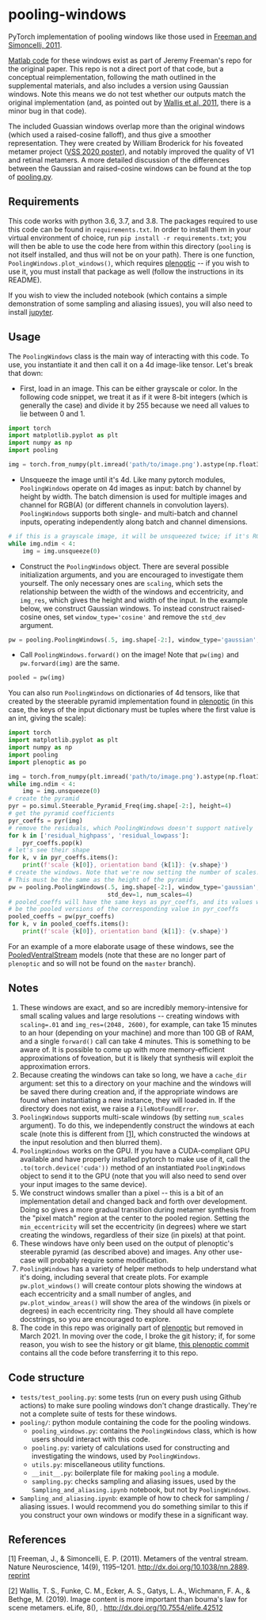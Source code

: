 # pooling-windows

PyTorch implementation of pooling windows like those used in [Freeman and
Simoncelli, 2011](#1).

[Matlab code](https://github.com/freeman-lab/metamers/) for these windows exist
as part of Jeremy Freeman's repo for the original paper. This repo is not a
direct port of that code, but a conceptual reimplementation, following the math
outlined in the supplemental materials, and also includes a version using
Gaussian windows. Note this means we do not test whether our outputs match the
original implementation (and, as pointed out by [Wallis et al, 2011](#2), there
is a minor bug in that code).

The included Guassian windows overlap more than the original windows (which used
a raised-cosine falloff), and thus give a smoother representation. They were
created by William Broderick for his foveated metamer project ([VSS 2020
poster](https://osf.io/aketq/)), and notably improved the quality of V1 and
retinal metamers. A more detailed discussion of the differences between the
Gaussian and raised-cosine windows can be found at the top of
[pooling.py](https://github.com/LabForComputationalVision/pooling-windows/blob/main/pooling/pooling.py#L3).

## Requirements

This code works with python 3.6, 3.7, and 3.8. The packages required to use this
code can be found in `requirements.txt`. In order to install them in your
virtual environment of choice, run `pip install -r requirements.txt`; you will
then be able to use the code here from within this directory (`pooling` is not
itself installed, and thus will not be on your path). There is one function,
`PoolingWindows.plot_windows()`, which requires
[plenoptic](https://github.com/LabForComputationalVision/plenoptic/) -- if you
wish to use it, you must install that package as well (follow the instructions
in its README).

If you wish to view the included notebook (which contains a simple demonstration
of some sampling and aliasing issues), you will also need to install
[jupyter](https://jupyterlab.readthedocs.io/en/stable/getting_started/installation.html).

## Usage

The `PoolingWindows` class is the main way of interacting with this code. To
use, you instantiate it and then call it on a 4d image-like tensor. Let's break
that down:

- First, load in an image. This can be either grayscale or color. In the
  following code snippet, we treat it as if it were 8-bit integers (which is
  generally the case) and divide it by 255 because we need all values to lie
  between 0 and 1. 

``` python
import torch
import matplotlib.pyplot as plt
import numpy as np
import pooling

img = torch.from_numpy(plt.imread('path/to/image.png').astype(np.float32)) / 255
```

- Unsqueeze the image until it's 4d. Like many pytorch modules, `PoolingWindows`
  operate on 4d images as input: batch by channel by height by width. The batch
  dimension is used for multiple images and channel for RGB(A) (or different
  channels in convolution layers). `PoolingWindows` supports both single- and
  multi-batch and channel inputs, operating independently along batch and
  channel dimensions.
  
``` python
# if this is a grayscale image, it will be unsqueezed twice; if it's RGB, it will be unsqueezed once.
while img.ndim < 4:
    img = img.unsqueeze(0)
```

- Construct the `PoolingWindows` object. There are several possible
  initialization arguments, and you are encouraged to investigate them yourself.
  The only necessary ones are `scaling`, which sets the relationship between the
  width of the windows and eccentricity, and `img_res`, which gives the height
  and width of the input. In the example below, we construct Gaussian windows.
  To instead construct raised-cosine ones, set `window_type='cosine'` and remove
  the `std_dev` argument.

``` python
pw = pooling.PoolingWindows(.5, img.shape[-2:], window_type='gaussian', std_dev=1)
```

- Call `PoolingWindows.forward()` on the image! Note that `pw(img)` and
  `pw.forward(img)` are the same.

``` python
pooled = pw(img)
```

You can also run `PoolingWindows` on dictionaries of 4d tensors, like that
created by the steerable pyramid implementation found in
[plenoptic](https://github.com/LabForComputationalVision/plenoptic) (in this
case, the keys of the input dictionary must be tuples where the first value is
an int, giving the scale):

``` python
import torch
import matplotlib.pyplot as plt
import numpy as np
import pooling
import plenoptic as po

img = torch.from_numpy(plt.imread('path/to/image.png').astype(np.float32)) / 255
while img.ndim < 4:
    img = img.unsqueeze(0)
# create the pyramid
pyr = po.simul.Steerable_Pyramid_Freq(img.shape[-2:], height=4)
# get the pyramid coefficients
pyr_coeffs = pyr(img)
# remove the residuals, which PoolingWindows doesn't support natively
for k in ['residual_highpass', 'residual_lowpass']:
    pyr_coeffs.pop(k)
# let's see their shape
for k, v in pyr_coeffs.items():
    print(f'scale {k[0]}, orientation band {k[1]}: {v.shape}')
# create the windows. Note that we're now setting the number of scales! 
# This must be the same as the height of the pyramid
pw = pooling.PoolingWindows(.5, img.shape[-2:], window_type='gaussian', 
                            std_dev=1, num_scales=4)
# pooled_coeffs will have the same keys as pyr_coeffs, and its values will 
# be the pooled versions of the corresponding value in pyr_coeffs
pooled_coeffs = pw(pyr_coeffs)
for k, v in pooled_coeffs.items():
    print(f'scale {k[0]}, orientation band {k[1]}: {v.shape}')
```

For an example of a more elaborate usage of these windows, see the
[PooledVentralStream](https://github.com/LabForComputationalVision/plenoptic/blob/cdbc56886c3cf57822ae8fd8b71b78ef80670210/plenoptic/simulate/models/ventral_stream.py#L18)
models (note that these are no longer part of `plenoptic` and so will not be
found on the `master` branch).

## Notes

1. These windows are exact, and so are incredibly memory-intensive for small
   scaling values and large resolutions -- creating windows with `scaling=.01`
   and `img_res=(2048, 2600)`, for example, can take 15 minutes to an hour
   (depending on your machine) and more than 100 GB of RAM, and a single
   `forward()` call can take 4 minutes. This is something to be aware of. It is
   possible to come up with more memory-efficient approximations of foveation,
   but it is likely that synthesis will exploit the approximation errors.
4. Because creating the windows can take so long, we have a `cache_dir`
   argument: set this to a directory on your machine and the windows will be
   saved there during creation and, if the appropriate windows are found when
   instantiating a new instance, they will loaded in. If the directory does not
   exist, we raise a `FileNotFoundError`.
1. `PoolingWindows` supports multi-scale windows (by setting `num_scales`
   argument). To do this, we independently construct the windows at each scale
   (note this is different from [[1]](1#), which constructed the windows at the
   input resolution and then blurred them).
2. `PoolingWindows` works on the GPU. If you have a CUDA-compliant GPU available
   and have properly installed pytorch to make use of it, call the
   `.to(torch.device('cuda'))` method of an instantiated `PoolingWindows` object
   to send it to the GPU (note that you will also need to send over your input
   images to the same device).
2. We construct windows smaller than a pixel -- this is a bit of an
   implementation detail and changed back and forth over development. Doing so
   gives a more gradual transition during metamer synthesis from the "pixel
   match" region at the center to the pooled region. Setting the
   `min_eccentricity` will set the eccentricity (in degrees) where we start
   creating the windows, regardless of their size (in pixels) at that point.
3. These windows have only been used on the output of plenoptic's steerable
   pyramid (as described above) and images. Any other use-case will probably
   require some modification.
4. `PoolingWindows` has a variety of helper methods to help understand what it's
   doing, including several that create plots. For example `pw.plot_windows()`
   will create contour plots showing the windows at each eccentricity and a
   small number of angles, and `pw.plot_window_areas()` will show the area of
   the windows (in pixels or degrees) in each eccentricity ring. They should all
   have complete docstrings, so you are encouraged to explore.
5. The code in this repo was originally part of
   [plenoptic](https://github.com/LabForComputationalVision/plenoptic/) but
   removed in March 2021. In moving over the code, I broke the git history; if,
   for some reason, you wish to see the history or git blame, [this plenoptic
   commit](https://github.com/LabForComputationalVision/plenoptic/tree/fb1c4d29c645c9a054baa021c7ffd07609b181d4)
   contains all the code before transferring it to this repo.

## Code structure

  - `tests/test_pooling.py`: some tests (run on every push using Github actions)
    to make sure pooling windows don't change drastically. They're not a
    complete suite of tests for these windows.
  - `pooling/`: python module containing the code for the pooling windows.
    - `pooling_windows.py`: contains the `PoolingWindows` class, which is how
      users should interact with this code.
    - `pooling.py`: variety of calculations used for constructing and
      investigating the windows, used by `PoolingWindows`.
    - `utils.py`: miscellaneous utility functions.
    - `__init__.py`: boilerplate file for making `pooling` a module.
    - `sampling.py`: checks sampling and aliasing issues, used by the
      `Sampling_and_aliasing.ipynb` notebook, but not by `PoolingWindows`.
  - `Sampling_and_aliasing.ipynb`: example of how to check for sampling /
    aliasing issues. I would recommend you do something similar to this if you
    construct your own windows or modify these in a significant way.

## References

<a id="1">[1]</a> Freeman, J., & Simoncelli, E. P. (2011). Metamers of the
ventral stream. Nature Neuroscience, 14(9), 1195–1201.
http://dx.doi.org/10.1038/nn.2889.
[reprint](https://www.cns.nyu.edu/pub/eero/freeman10-reprint.pdf)

<a id="2">[2]</a> Wallis, T. S., Funke, C. M., Ecker, A. S., Gatys, L. A.,
Wichmann, F. A., & Bethge, M. (2019). Image content is more important than
bouma's law for scene metamers. eLife, 8(), .
http://dx.doi.org/10.7554/elife.42512

